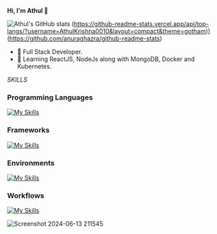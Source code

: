 **Hi, I'm Athul 👋**
  
  ![Athul's GitHub stats](https://github-readme-stats.vercel.app/api?username=AthulKrishna0010&show_icons=true&bg_color=00000000) 
  (https://github-readme-stats.vercel.app/api/top-langs/?username=AthulKrishna0010&layout=compact&theme=gotham)](https://github.com/anuraghazra/github-readme-stats)

- 👀 Full Stack Developer.  
- 🌱 Learning ReactJS, NodeJs along with MongoDB, Docker and Kubernetes.
  
*SKILLS*

### Programming Languages
[![My Skills](https://skillicons.dev/icons?i=js,html,css,c,java,cpp,python,mysql,mongodb)](https://skillicons.dev)

### Frameworks
[![My Skills](https://skillicons.dev/icons?i=react,nodejs,express,tailwind,bootstrap,jest,docker,kubernetes,aws,postman)](https://skillicons.dev)

### Environments
[![My Skills](https://skillicons.dev/icons?i=vscode,windows,linux)](https://skillicons.dev)

### Workflows
[![My Skills](https://skillicons.dev/icons?i=git)](https://skillicons.dev)

![Screenshot 2024-06-13 211545](https://github.com/AthulKrishna0010/AthulKrishna0010/assets/164323147/b103b1b6-578a-4e51-a7f9-5cd2e0c641f8)
<!---
AthulKrishna0010/AthulKrishna0010 is a ✨ special ✨ repository because its `README.md` (this file) appears on your GitHub profile.
You can click the Preview link to take a look at your changes.
--->
